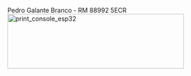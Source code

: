 Pedro Galante Branco - RM 88992
5ECR
<img width="396" height="123" alt="print_console_esp32" src="https://github.com/user-attachments/assets/a78b2bcc-ae60-4fb5-8637-010474605942" />
